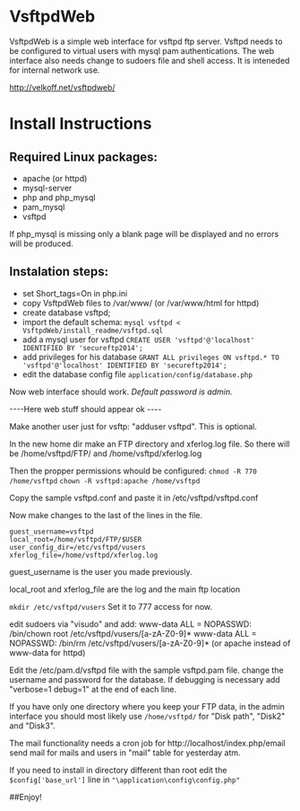 VsftpdWeb
=========
VsftpdWeb is a simple web interface for vsftpd ftp server.
Vsftpd needs to be configured to virtual users with mysql pam authentications.
The web interface also needs change to sudoers file and shell access.
It is inteneded for internal network use.

http://velkoff.net/vsftpdweb/

 
Install Instructions
==========

Required Linux packages:
-----------------------

* apache (or httpd)
* mysql-server
* php and php_mysql
* pam_mysql
* vsftpd

If php_mysql is missing only a blank page will be displayed and no errors will be produced.

Instalation steps:
-----------------

* set Short_tags=On in php.ini
* copy VsftpdWeb files to /var/www/ (or /var/www/html for httpd)
* create database vsftpd;
* import the default schema: `mysql vsftpd < VsftpdWeb/install_readme/vsftpd.sql`
* add a mysql user for vsftpd `CREATE USER 'vsftpd'@'localhost' IDENTIFIED BY 'secureftp2014';`
* add privileges for his database `GRANT ALL privileges ON vsftpd.* TO 'vsftpd'@'localhost' IDENTIFIED BY 'secureftp2014';`
* edit the database config file `application/config/database.php`


Now web interface should work. *Default password is admin.*

----Here web stuff should appear ok ----


Make another user just for vsftp:  "adduser vsftpd". This is optional.

In the new home dir make an FTP directory and xferlog.log file.
So there will be /home/vsftpd/FTP/ and /home/vsftpd/xferlog.log

Then the propper permissions whould be configured:
`chmod -R 770 /home/vsftpd`
`chown -R vsftpd:apache /home/vsftpd`

Copy the sample vsftpd.conf and paste it in /etc/vsftpd/vsftpd.conf

Now make changes to the last of the lines in the file.


    guest_username=vsftpd 
    local_root=/home/vsftpd/FTP/$USER   
    user_config_dir=/etc/vsftpd/vusers
    xferlog_file=/home/vsftpd/xferlog.log


guest_username is the user you made previously.

local_root and xferlog_file are the log and the main ftp location



`mkdir /etc/vsftpd/vusers`
Set it to 777 access for now.

edit sudoers via "visudo" and add:
    www-data ALL = NOPASSWD: /bin/chown root /etc/vsftpd/vusers/[a-zA-Z0-9]* 
    www-data ALL = NOPASSWD: /bin/rm /etc/vsftpd/vusers/[a-zA-Z0-9]* 
(or apache instead of www-data for httpd)

Edit the /etc/pam.d/vsftpd file with the sample vsftpd.pam file. change the username and password for the database.
If debugging is necessary add "verbose=1 debug=1" at the end of each line.



If you have only one directory where you keep your FTP data, in the admin interface you should most likely use `/home/vsftpd/` for "Disk path", "Disk2" and "Disk3".

The mail functionality needs a cron job for http://localhost/index.php/email send mail for mails and users in "mail" table for yesterday atm.

If you need to install in directory different than root edit the `$config['base_url']` line in `"\application\config\config.php"`

##Enjoy!
